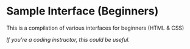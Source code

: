 # Sample Interface (Beginners)

This is a compilation of various interfaces for beginners (HTML & CSS)

_If you're a coding instructor, this could be useful._
